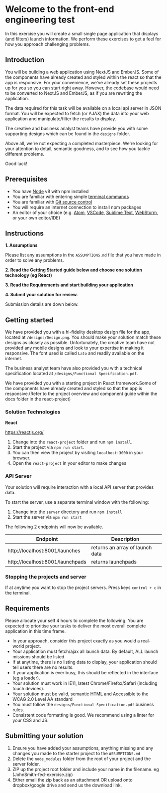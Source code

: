 # Welcome to the front-end engineering test

In this exercise you will create a small single page application that displays (and filters) launch information. 
We perform these exercises to get a feel for how you approach challenging problems.

## Introduction

You will be building a web application using NextJS and EmberJS.
Some of the components have already created and styled within the react so that the app is responsive.
For your convenience, we've already set these projects up for you so you can start right away. However, the codebase would need to be converted to NextJS and EmberJS, as if you are rewriting the application.

The data required for this task will be available on a local api server in JSON format. You will be expected to fetch 
(or AJAX) the data into your web application and manipulate/filter the results to display.

The creative and business analyst teams have provide you with some supporting designs which can be found in the `designs`
folder.

Above all, we're not expecting a completed masterpiece. We're looking for your attention to detail, semantic goodness, 
and to see how you tackle different problems.

Good luck!

## Prerequisites

- You have [Node](https://nodejs.org/en/) v8 with npm installed
- You are familiar with entering simple [terminal commands](http://blog.teamtreehouse.com/introduction-to-the-mac-os-x-command-line)
- You are familiar with [Git source control](https://product.hubspot.com/blog/git-and-github-tutorial-for-beginners)
- You will require an internet connection to install npm packages
- An editor of your choice (e.g. [Atom](https://atom.io/), [VSCode](https://code.visualstudio.com/), [Sublime Text](https://www.sublimetext.com/), [WebStorm](https://www.jetbrains.com/webstorm/), or your own editor/IDE)


## Instructions

**1. Assumptions**

Please list any assumptions in the `ASSUMPTIONS.md` file that you have made in order to solve any problems.

**2. Read the Getting Started guide below and choose one solution technology (eg React)**

**3. Read the Requirements and start building your application**

**4. Submit your solution for review.**

Submission details are down below.

## Getting started

We have provided you with a hi-fidelity desktop design file for the app, located at `/designs/Design.png`. You should 
make your solution match these designs as closely as possible. Unfortunately, the creative team have not provided any 
mobile designs and look to your expertise in making it responsive. The font used is called `Lato` and readily available 
on the internet. 

The business analyst team have also provided you with a technical specification located at `/designs/Functional Specification.pdf`.

We have provided you with a starting project in React framework.Some of the components have already created and styled so that the app is responsive.(Refer to the project
overview and component guide within the docs folder in the react-project)

### Solution Technologies

**React**

https://reactjs.org/

1. Change into the `react-project` folder and run `npm install`. 
2. Start the project via `npm run start`.
3. You can then view the project by visiting `localhost:3000` in your browser.
4. Open the `react-project` in your editor to make changes

 
### API Server

Your solution will require interaction with a local API server that provides data.

To start the server, use a separate terminal window with the following:

1. Change into the `server` directory and run `npm install`
2. Start the server via `npm run start`

The following 2 endpoints will now be available.

| Endpoint                             | Description                       |
| ------------------------------------ | --------------------------------- |
| http://localhost:8001/launches       | returns an array of launch data   |
| http://localhost:8001/launchpads     | returns launchpads                |

### Stopping the projects and server

If at anytime you want to stop the project servers. Press keys `control + c` in the terminal.

## Requirements

Please allocate your self 4 hours to complete the following. You are expected to prioritise your 
tasks to deliver the most overall complete application in this time frame.

- In your approach, consider this project exactly as you would a real-world project.
- Your application must fetch/ajax all launch data. By default, ALL launch missions should be listed.
- If at anytime, there is no listing data to display, your application should tell users there are no results.
- If your application is ever busy, this should be reflected in the interface (eg a loader).
- Your solution must work in IE11, latest Chrome/Firefox/Safari (including touch devices).
- Your solution must be valid, semantic HTML and Accessible to the WCAG 2.0 Level AA standard
- You must follow the `designs/Functional Specification.pdf` business rules.
- Consistent code formatting is good. We recommend using a linter for your CSS and JS.

## Submitting your solution

1. Ensure you have added your assumptions, anything missing and any changes you made to the starter project to the `ASSUMPTIONS.md`
2. Delete the `node_modules` folder from the root of your project and the server folder.
3. ZIP up the project root folder and include your name in the filename. eg (JohnSmith-fed-exercise.zip)
4. Either email the zip back as an attachment OR upload onto dropbox/google drive and send us the download link.
